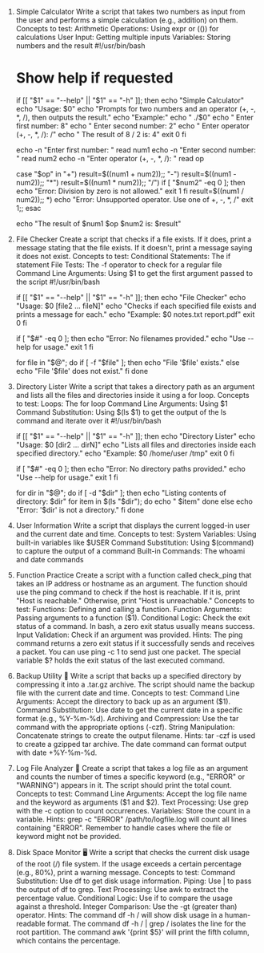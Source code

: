 1. Simple Calculator 
Write a script that takes two numbers as input from the user and performs a simple calculation (e.g., addition) on them. 
Concepts to test: 
Arithmetic Operations: Using expr or (()) for calculations 
User Input: Getting multiple inputs 
Variables: Storing numbers and the result 
#!/usr/bin/bash

    # Show help if requested
    if [[ "$1" == "--help" || "$1" == "-h" ]]; then
        echo "Simple Calculator"
        echo "Usage: $0"
        echo "Prompts for two numbers and an operator (+, -, *, /), then outputs the result."
        echo "Example:"
        echo "  ./$0"
        echo "  Enter first number: 8"
        echo "  Enter second number: 2"
        echo "  Enter operator (+, -, *, /): /"
        echo "  The result of 8 / 2 is: 4"
        exit 0
    fi

    echo -n "Enter first number: "
    read num1
    echo -n "Enter second number: "
    read num2
    echo -n "Enter operator (+, -, *, /): "
    read op

    case "$op" in
        "+") result=$((num1 + num2));;
        "-") result=$((num1 - num2));;
        "*") result=$((num1 * num2));;
        "/")
            if [ "$num2" -eq 0 ]; then
                echo "Error: Division by zero is not allowed."
                exit 1
            fi
            result=$((num1 / num2));;
        *)
            echo "Error: Unsupported operator. Use one of +, -, *, /"
            exit 1;;
    esac

    echo "The result of $num1 $op $num2 is: $result"

2. File Checker 
Create a script that checks if a file exists. If it does, print a message stating that the file exists. If it doesn't, print a message saying it does not exist. 
Concepts to test: 
Conditional Statements: The if statement 
File Tests: The -f operator to check for a regular file 
Command Line Arguments: Using $1 to get the first argument passed to the script 
    #!/usr/bin/bash

    if [[ "$1" == "--help" || "$1" == "-h" ]]; then
        echo "File Checker"
        echo "Usage: $0 <file1> [file2 ... fileN]"
        echo "Checks if each specified file exists and prints a message for each."
        echo "Example: $0 notes.txt report.pdf"
        exit 0
    fi

    if [ "$#" -eq 0 ]; then
        echo "Error: No filenames provided."
        echo "Use --help for usage."
        exit 1
    fi

    for file in "$@"; do
        if [ -f "$file" ]; then
            echo "File '$file' exists."
        else
            echo "File '$file' does not exist."
        fi
    done

3. Directory Lister 
Write a script that takes a directory path as an argument and lists all the files and directories inside it using a for loop. 
Concepts to test: 
Loops: The for loop 
Command Line Arguments: Using $1 
Command Substitution: Using $(ls $1) to get the output of the ls command and iterate over it 
    #!/usr/bin/bash

    if [[ "$1" == "--help" || "$1" == "-h" ]]; then
        echo "Directory Lister"
        echo "Usage: $0 <dir1> [dir2 ... dirN]"
        echo "Lists all files and directories inside each specified directory."
        echo "Example: $0 /home/user /tmp"
        exit 0
    fi

    if [ "$#" -eq 0 ]; then
        echo "Error: No directory paths provided."
        echo "Use --help for usage."
        exit 1
    fi

    for dir in "$@"; do
        if [ -d "$dir" ]; then
            echo "Listing contents of directory: $dir"
            for item in $(ls "$dir"); do
                echo "  $item"
            done
        else
            echo "Error: '$dir' is not a directory."
        fi
    done

4. User Information 
Write a script that displays the current logged-in user and the current date and time. 
Concepts to test: 
System Variables: Using built-in variables like $USER 
Command Substitution: Using $(command) to capture the output of a command 
Built-in Commands: The whoami and date commands 

5. Function Practice 
Create a script with a function called check_ping that takes an IP address or hostname as an argument. The function should use the ping command to check if the host is reachable. If it is, print "Host is reachable." Otherwise, print "Host is unreachable." 
Concepts to test: 
Functions: Defining and calling a function. 
Function Arguments: Passing arguments to a function ($1). 
Conditional Logic: Check the exit status of a command. In bash, a zero exit status usually means success. 
Input Validation: Check if an argument was provided. 
Hints: 
The ping command returns a zero exit status if it successfully sends and receives a packet. 
You can use ping -c 1 to send just one packet. 
The special variable $? holds the exit status of the last executed command. 

6. Backup Utility 💾 
Write a script that backs up a specified directory by compressing it into a .tar.gz archive. The script should name the backup file with the current date and time. 
Concepts to test: 
Command Line Arguments: Accept the directory to back up as an argument ($1). 
Command Substitution: Use date to get the current date in a specific format (e.g., %Y-%m-%d). 
Archiving and Compression: Use the tar command with the appropriate options (-czf). 
String Manipulation: Concatenate strings to create the output filename. 
Hints: 
tar -czf is used to create a gzipped tar archive. 
The date command can format output with date +%Y-%m-%d. 

7. Log File Analyzer 📝 
Create a script that takes a log file as an argument and counts the number of times a specific keyword (e.g., "ERROR" or "WARNING") appears in it. The script should print the total count. 
Concepts to test: 
Command Line Arguments: Accept the log file name and the keyword as arguments ($1 and $2). 
Text Processing: Use grep with the -c option to count occurrences. 
Variables: Store the count in a variable. 
Hints: 
grep -c "ERROR" /path/to/logfile.log will count all lines containing "ERROR". 
Remember to handle cases where the file or keyword might not be provided. 

8. Disk Space Monitor 🖥️ 
Write a script that checks the current disk usage of the root (/) file system. If the usage exceeds a certain percentage (e.g., 80%), print a warning message. 
Concepts to test: 
Command Substitution: Use df to get disk usage information. 
Piping: Use | to pass the output of df to grep. 
Text Processing: Use awk to extract the percentage value. 
Conditional Logic: Use if to compare the usage against a threshold. 
Integer Comparison: Use the -gt (greater than) operator. 
Hints: 
The command df -h / will show disk usage in a human-readable format. 
The command df -h / | grep / isolates the line for the root partition. 
The command awk '{print $5}' will print the fifth column, which contains the percentage. 